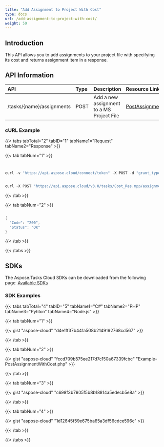 ```yaml
---
title: "Add Assignment to Project With Cost"
type: docs
url: /add-assignment-to-project-with-cost/
weight: 50
---
```


## **Introduction**
This API allows you to add assignments to your project file with specifying its cost and returns assignment item in a response.
## **API Information**

|**API**|**Type**|**Description**|**Resource Link**|
| :- | :- | :- | :- |
|/tasks/{name}/assignments|POST|Add a new assignment to a MS Project File|[PostAssignment](https://apireference.aspose.cloud/tasks/#/TasksAssignments/PostAssignment)|
### **cURL Example**
{{< tabs tabTotal="2" tabID="1" tabName1="Request" tabName2="Response" >}}

{{< tab tabNum="1" >}}

```java


curl -v "https://api.aspose.cloud/connect/token" -X POST -d "grant_type=client_credentials&client_id=XXXXX&client_secret=XXXXX" -H "Content-Type: application/x-www-form-urlencoded" -H "Accept: application/json"


```

```java

curl -X POST "https://api.aspose.cloud/v3.0/tasks/Cost_Res.mpp/assignments?taskUid=0&resourceUid=1&cost=2" -H "accept: application/json" -H "x-aspose-client: Containerize.Swagger"

```

{{< /tab >}}

{{< tab tabNum="2" >}}

```java

{
  "Code": "200",
  "Status": "OK"
}

```

{{< /tab >}}

{{< /tabs >}}
## **SDKs**
The Aspose.Tasks Cloud SDKs can be downloaded from the following page: [Available SDKs](/tasks/available-sdks/)
### **SDK Examples**
{{< tabs tabTotal="4" tabID="5" tabName1="C#" tabName2="PHP" tabName3="Pyhton" tabName4="Node.js" >}}

{{< tab tabNum="1" >}}

{{< gist "aspose-cloud" "d4e1ff37b441a508b2149192768cd567" >}}

{{< /tab >}}

{{< tab tabNum="2" >}}

{{< gist "aspose-cloud" "fccd709b575ee217d7c150a67339fcbc" "Example-PostAssignmentWithCost.php" >}}

{{< /tab >}}

{{< tab tabNum="3" >}}

{{< gist "aspose-cloud" "c698f3b7905f5b8b18814a5edecb5e8a" >}}

{{< /tab >}}

{{< tab tabNum="4" >}}

{{< gist "aspose-cloud" "1d12645f59e675ba65a3df56cdce596c" >}}

{{< /tab >}}

{{< /tabs >}}
